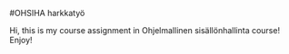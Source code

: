 #OHSIHA harkkatyö

Hi, this is my course assignment in Ohjelmallinen sisällönhallinta course! Enjoy!
